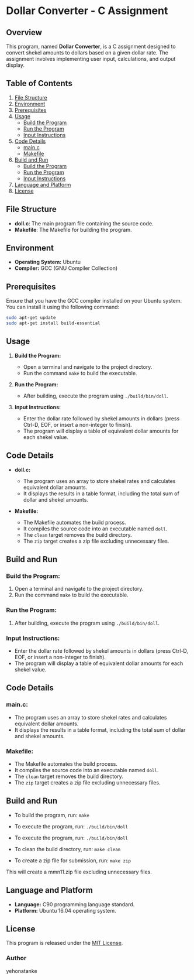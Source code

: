 # Dollar Converter - C Assignment

## Overview

This program, named **Dollar Converter**, is a C assignment designed to convert shekel amounts to dollars based on a given dollar rate. The assignment involves implementing user input, calculations, and output display.

## Table of Contents
1. [File Structure](#file-structure)
2. [Environment](#environment)
3. [Prerequisites](#prerequisites)
4. [Usage](#usage)
   - [Build the Program](#build-the-program)
   - [Run the Program](#run-the-program)
   - [Input Instructions](#input-instructions)
5. [Code Details](#code-details)
   - [main.c](#mainc)
   - [Makefile](#makefile)
6. [Build and Run](#build-and-run)
   - [Build the Program](#build-the-program-1)
   - [Run the Program](#run-the-program-1)
   - [Input Instructions](#input-instructions-1)
7. [Language and Platform](#language-and-platform)
8. [License](#license)

## File Structure

- **doll.c**: The main program file containing the source code.
- **Makefile**: The Makefile for building the program.


## Environment

- **Operating System:** Ubuntu
- **Compiler:** GCC (GNU Compiler Collection)

## Prerequisites

Ensure that you have the GCC compiler installed on your Ubuntu system. You can install it using the following command:

```bash
sudo apt-get update
sudo apt-get install build-essential
```

## Usage

1. **Build the Program:**
   - Open a terminal and navigate to the project directory.
   - Run the command `make` to build the executable.

2. **Run the Program:**
   - After building, execute the program using `./build/bin/doll`.

3. **Input Instructions:**
   - Enter the dollar rate followed by shekel amounts in dollars (press Ctrl-D, EOF, or insert a non-integer to finish).
   - The program will display a table of equivalent dollar amounts for each shekel value.

## Code Details

- **doll.c:**
  - The program uses an array to store shekel rates and calculates equivalent dollar amounts.
  - It displays the results in a table format, including the total sum of dollar and shekel amounts.

- **Makefile:**
  - The Makefile automates the build process.
  - It compiles the source code into an executable named `doll`.
  - The `clean` target removes the build directory.
  - The `zip` target creates a zip file excluding unnecessary files.


## Build and Run

### Build the Program:

1. Open a terminal and navigate to the project directory.
2. Run the command `make` to build the executable.

### Run the Program:

1. After building, execute the program using `./build/bin/doll`.

### Input Instructions:

- Enter the dollar rate followed by shekel amounts in dollars (press Ctrl-D, EOF, or insert a non-integer to finish).
- The program will display a table of equivalent dollar amounts for each shekel value.

## Code Details

### main.c:

- The program uses an array to store shekel rates and calculates equivalent dollar amounts.
- It displays the results in a table format, including the total sum of dollar and shekel amounts.

### Makefile:

- The Makefile automates the build process.
- It compiles the source code into an executable named `doll`.
- The `clean` target removes the build directory.
- The `zip` target creates a zip file excluding unnecessary files.

## Build and Run

- To build the program, run: `make`

- To execute the program, run: `./build/bin/doll`

- To execute the program, run: `./build/bin/doll`

- To clean the build directory, run: `make clean`

- To create a zip file for submission, run: `make zip`

This will create a mmn11.zip file excluding unnecessary files.

## Language and Platform
- **Language:** C90 programming language standard.
- **Platform:** Ubuntu 16.04 operating system.

## License

This program is released under the [MIT License](LICENSE).

### Author

yehonatanke
